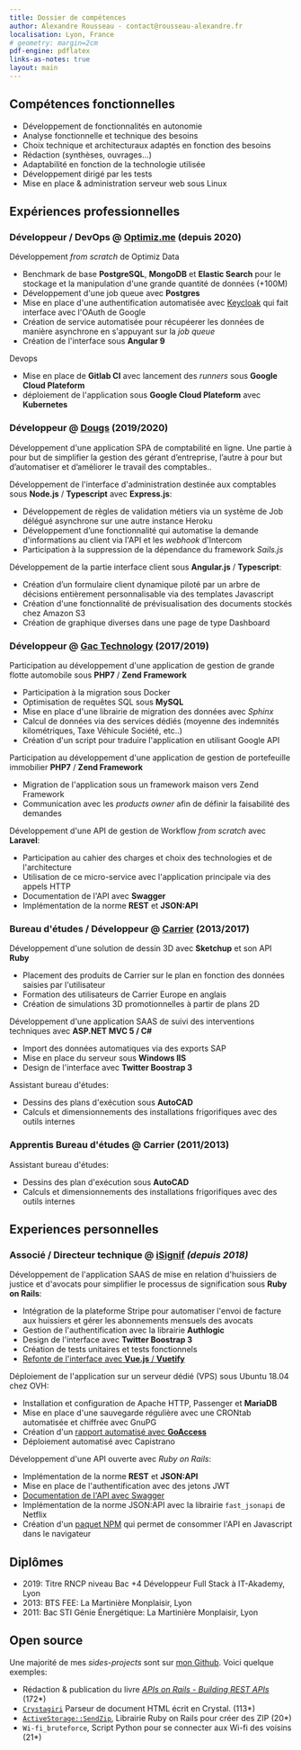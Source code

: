 ```yaml
---
title: Dossier de compétences
author: Alexandre Rousseau - contact@rousseau-alexandre.fr
localisation: Lyon, France
# geometry: margin=2cm
pdf-engine: pdflatex
links-as-notes: true
layout: main
---
```


## Compétences fonctionnelles

- Développement de fonctionnalités en autonomie
- Analyse fonctionnelle et technique des besoins
- Choix technique et architecturaux adaptés en fonction des besoins
- Rédaction (synthèses, ouvrages...)
- Adaptabilité en fonction de la technologie utilisée
- Développement dirigé par les tests
- Mise en place & administration serveur web sous Linux

## Expériences professionnelles

### Développeur / DevOps @ [Optimiz.me](https://optimiz.me/) (depuis 2020)

Développement _from scratch_ de Optimiz Data

- Benchmark de base **PostgreSQL**, **MongoDB** et **Elastic Search** pour le stockage et la manipulation d'une grande quantité de données (+100M)
- Développement d'une job queue avec **Postgres**
- Mise en place d'une authentification automatisée avec [Keycloak](https://www.keycloak.org/) qui fait interface avec l'OAuth de Google
- Création de service automatisée pour récupéerer les données de manière asynchrone en s'appuyant sur la _job queue_
- Création de l'interface sous **Angular 9**

Devops

- Mise en place de **Gitlab CI** avec lancement des _runners_ sous **Google Cloud Plateform**
- déploiement de l'application sous **Google Cloud Plateform** avec **Kubernetes**

### Développeur @ [Dougs](https://dougs.fr) (2019/2020)

Développement d'une application SPA de comptabilité en ligne. Une partie à pour but de simplifier la gestion des gérant d’entreprise, l’autre à pour but d’automatiser et d’améliorer le travail des comptables..

Développement de l'interface d'administration destinée aux comptables sous **Node.js** / **Typescript** avec **Express.js**:

- Développement de règles de validation métiers via un système de Job délégué asynchrone sur une autre instance Heroku
- Développement d’une fonctionnalité qui automatise la demande d'informations au client via l'API et les _webhook_ d'Intercom
- Participation à la suppression de la dépendance du framework _Sails.js_

Développement de la partie interface client sous **Angular.js** / **Typescript**:

- Création d’un formulaire client dynamique piloté par un arbre de décisions entièrement personnalisable via des templates Javascript
- Création d'une fonctionnalité de prévisualisation des documents stockés chez Amazon S3
- Création de graphique diverses dans une page de type Dashboard

### Développeur @ [Gac Technology](https://www.gac-technology.com) (2017/2019)

Participation au développement d'une application de gestion de grande flotte automobile sous **PHP7** / **Zend Framework**

- Participation à la migration sous Docker
- Optimisation de requêtes SQL sous **MySQL**
- Mise en place d'une librairie de migration des données avec _Sphinx_
- Calcul de données via des services dédiés (moyenne des indemnités kilométriques, Taxe Véhicule Société, etc..)
- Création d'un script pour traduire l'application en utilisant Google API

Participation au développement d'une application de gestion de portefeuille immobilier **PHP7** / **Zend Framework**

- Migration de l'application sous un framework maison vers Zend Framework
- Communication avec les _products owner_ afin de définir la faisabilité des demandes

Développement d'une API de gestion de Workflow _from scratch_ avec **Laravel**:

- Participation au cahier des charges et choix des technologies et de l'architecture
- Utilisation de ce micro-service avec l'application principale via des appels HTTP
- Documentation de l'API avec **Swagger**
- Implémentation de la norme **REST** et **JSON:API**

### Bureau d'études / Développeur @ [Carrier](http://www.carrier.fr) (2013/2017)

Développement d'une solution de dessin 3D avec **Sketchup** et son API **Ruby**

- Placement des produits de Carrier sur le plan en fonction des données saisies par l'utilisateur
- Formation des utilisateurs de Carrier Europe en anglais
- Création de simulations 3D promotionnelles à partir de plans 2D

Développement d'une application SAAS de suivi des interventions techniques avec **ASP.NET MVC 5 / C#**

- Import des données automatiques via des exports SAP
- Mise en place du serveur sous **Windows IIS**
- Design de l'interface avec **Twitter Boostrap 3**

Assistant bureau d'études:

- Dessins des plans d'exécution sous **AutoCAD**
- Calculs et dimensionnements des installations frigorifiques avec des outils internes

### Apprentis Bureau d'études @ Carrier (2011/2013)

Assistant bureau d'études:

- Dessins des plan d'exécution sous **AutoCAD**
- Calculs et dimensionnements des installations frigorifiques avec des outils internes

## Experiences personnelles

### Associé / Directeur technique @ [iSignif](https://isignif.fr) _(depuis 2018)_

Développement de l'application SAAS de mise en relation d'huissiers de justice et d'avocats pour simplifier le processus de signification sous **Ruby on Rails**:

- Intégration de la plateforme Stripe pour automatiser l'envoi de facture aux huissiers et gérer les abonnements mensuels des avocats
- Gestion de l'authentification avec la librairie **Authlogic**
- Design de l'interface avec **Twitter Boostrap 3**
- Création de tests unitaires et tests fonctionnels
- [Refonte de l'interface avec **Vue.js** / **Vuetify**](https://github.com/isignif/vue-app/)

Déploiement de l'application sur un serveur dédié (VPS) sous Ubuntu 18.04 chez OVH:

- Installation et configuration de Apache HTTP, Passenger et **MariaDB**
- Mise en place d'une sauvegarde régulière avec une CRONtab automatisée et chiffrée avec GnuPG
- Création d'un [rapport automatisé avec **GoAccess**](https://rousseau-alexandre.fr/devops/2020/03/02/automatic-report-with-goaccess.html)
- Déploiement automatisé avec Capistrano

Développement d'une API ouverte avec _Ruby on Rails_:

- Implémentation de la norme **REST** et **JSON:API**
- Mise en place de l'authentification avec des jetons JWT
- [Documentation de l'API avec Swagger](https://github.com/isignif/openapi-definition)
- Implémentation de la norme JSON:API avec la librairie `fast_jsonapi` de Netflix
- Création d'un [paquet NPM](https://github.com/isignif/isignif-client) qui permet de consommer l'API en Javascript dans le navigateur

## Diplômes

- 2019: Titre RNCP niveau Bac +4 Développeur Full Stack à IT-Akademy, Lyon
- 2013: BTS FEE: La Martinière Monplaisir, Lyon
- 2011: Bac STI Génie Énergétique: La Martinière Monplaisir, Lyon

## Open source

Une majorité de mes _sides-projects_ sont sur [mon Github](https://github.com/madeindjs). Voici quelque exemples:

- Rédaction & publication du livre [_APIs on Rails - Building REST APIs_](https://leanpub.com/apionrails6) (172\*)
- [`Crystagiri`](https://github.com/madeindjs/Crystagiri) Parseur de document HTML écrit en Crystal. (113\*)
- [`ActiveStorage::SendZip`](https://github.com/madeindjs/active_storage-send_zip), Librairie Ruby on Rails pour créer des ZIP (20\*)
- `Wi-fi_bruteforce`, Script Python pour se connecter aux Wi-fi des voisins (21\*)

<!-- ## LIENS

- https://rousseau-alexandre.fr
- https://www.linkedin.com/in/alexandre-r-a55a9464/ -->

